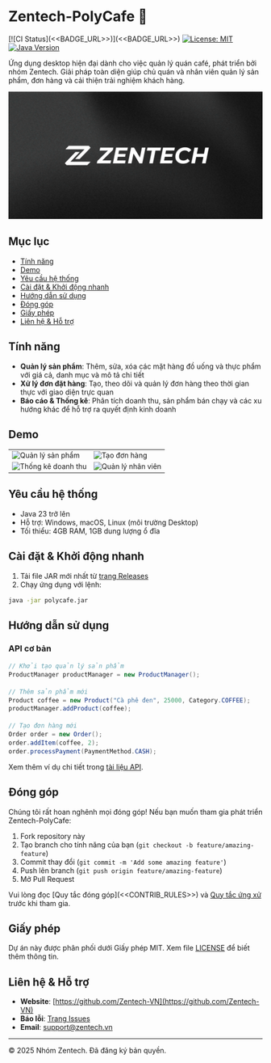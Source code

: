 # Zentech-PolyCafe 🍵

[![CI Status](<<BADGE_URL>>)](<<BADGE_URL>>) [![License: MIT](https://img.shields.io/badge/License-MIT-yellow.svg)](https://opensource.org/licenses/MIT) [![Java Version](https://img.shields.io/badge/Java-23-orange)](https://www.oracle.com/java/)

Ứng dụng desktop hiện đại dành cho việc quản lý quán café, phát triển bởi nhóm Zentech. Giải pháp toàn diện giúp chủ quán và nhân viên quản lý sản phẩm, đơn hàng và cải thiện trải nghiệm khách hàng.

![ZENTECH Banner](/readme/Zentech-main.jpg)

## Mục lục

- [Tính năng](#tính-năng)
- [Demo](#demo)
- [Yêu cầu hệ thống](#yêu-cầu-hệ-thống)
- [Cài đặt & Khởi động nhanh](#cài-đặt--khởi-động-nhanh)
- [Hướng dẫn sử dụng](#hướng-dẫn-sử-dụng)
- [Đóng góp](#đóng-góp)
- [Giấy phép](#giấy-phép)
- [Liên hệ & Hỗ trợ](#liên-hệ--hỗ-trợ)

## Tính năng

- **Quản lý sản phẩm**: Thêm, sửa, xóa các mặt hàng đồ uống và thực phẩm với giá cả, danh mục và mô tả chi tiết
- **Xử lý đơn đặt hàng**: Tạo, theo dõi và quản lý đơn hàng theo thời gian thực với giao diện trực quan
- **Báo cáo & Thống kê**: Phân tích doanh thu, sản phẩm bán chạy và các xu hướng khác để hỗ trợ ra quyết định kinh doanh

## Demo

| | |
|---|---|
| ![Quản lý sản phẩm](docs/img/placeholder1.png) | ![Tạo đơn hàng](docs/img/placeholder2.png) |
| ![Thống kê doanh thu](docs/img/placeholder3.png) | ![Quản lý nhân viên](docs/img/placeholder4.png) |

## Yêu cầu hệ thống

- Java 23 trở lên
- Hỗ trợ: Windows, macOS, Linux (môi trường Desktop)
- Tối thiểu: 4GB RAM, 1GB dung lượng ổ đĩa

## Cài đặt & Khởi động nhanh

1. Tải file JAR mới nhất từ [trang Releases](https://github.com/Zentech-VN/Zentech-PolyCafe/releases)
2. Chạy ứng dụng với lệnh:

```bash
java -jar polycafe.jar
```

## Hướng dẫn sử dụng

### API cơ bản

```java
// Khởi tạo quản lý sản phẩm
ProductManager productManager = new ProductManager();

// Thêm sản phẩm mới
Product coffee = new Product("Cà phê đen", 25000, Category.COFFEE);
productManager.addProduct(coffee);

// Tạo đơn hàng mới
Order order = new Order();
order.addItem(coffee, 2);
order.processPayment(PaymentMethod.CASH);
```

Xem thêm ví dụ chi tiết trong [tài liệu API](docs/api.md).

## Đóng góp

Chúng tôi rất hoan nghênh mọi đóng góp! Nếu bạn muốn tham gia phát triển Zentech-PolyCafe:

1. Fork repository này
2. Tạo branch cho tính năng của bạn (`git checkout -b feature/amazing-feature`)
3. Commit thay đổi (`git commit -m 'Add some amazing feature'`)
4. Push lên branch (`git push origin feature/amazing-feature`)
5. Mở Pull Request

Vui lòng đọc [Quy tắc đóng góp](<<CONTRIB_RULES>>) và [Quy tắc ứng xử](CODE_OF_CONDUCT.md) trước khi tham gia.

## Giấy phép

Dự án này được phân phối dưới Giấy phép MIT. Xem file [LICENSE](LICENSE) để biết thêm thông tin.

## Liên hệ & Hỗ trợ

- **Website**: [https://github.com/Zentech-VN](https://github.com/Zentech-VN)
- **Báo lỗi**: [Trang Issues](https://github.com/Zentech-VN/Zentech-PolyCafe/issues)
- **Email**: support@zentech.vn

---

&copy; 2025 Nhóm Zentech. Đã đăng ký bản quyền.